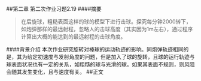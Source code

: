 
##第二章 第二次作业习题2.19
####摘要
>在后旋球，粗糙表面这样的球的模型下进行击球。探究每分钟2000转下，如炮弹那样的最远射程，忽略人的击球高度（其实因为1m左右），通过程序计算出大概的能达到的最远射程的击球角度。

####背景介绍
本次作业研究旋转对棒球的运动轨迹的影响。同炮弹轨迹相同的是，其为给定初速度与发射角度的问题，但是加入了球的旋转，且球的运行轨迹与球表面状况也有一定的关系，如粗糙的球与光滑的球。如果其表面不规则，则风阻会随其发生变化，且与速度有关。
##正文
